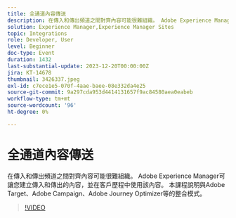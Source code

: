 ```yaml
---
title: 全通道內容傳送
description: 在傳入和傳出頻道之間對齊內容可能很難組織。 Adobe Experience Manager可讓您建立傳入和傳出的內容，並在客戶歷程中使用該內容。 本課程說明與Adobe Target、Adobe Campaign、Adobe Journey Optimizer等的整合模式。
solution: Experience Manager,Experience Manager Sites
topic: Integrations
role: Developer, User
level: Beginner
doc-type: Event
duration: 1432
last-substantial-update: 2023-12-20T00:00:00Z
jira: KT-14678
thumbnail: 3426337.jpeg
exl-id: c7ece1e5-070f-4aae-baee-08e332da4e25
source-git-commit: 9a297cda953d4414131657f9ac84580aea0eabeb
workflow-type: tm+mt
source-wordcount: '96'
ht-degree: 0%

---
```


# 全通道內容傳送

在傳入和傳出頻道之間對齊內容可能很難組織。 Adobe Experience Manager可讓您建立傳入和傳出的內容，並在客戶歷程中使用該內容。 本課程說明與Adobe Target、Adobe Campaign、Adobe Journey Optimizer等的整合模式。

>[!VIDEO](https://video.tv.adobe.com/v/3426337/?learn=on)
